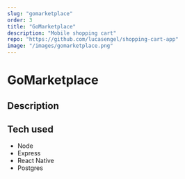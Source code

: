 ```yaml
---
slug: "gomarketplace"
order: 3
title: "GoMarketplace"
description: "Mobile shopping cart"
repo: "https://github.com/lucasengel/shopping-cart-app"
image: "/images/gomarketplace.png"
---
```


# GoMarketplace

## Description

## Tech used

- Node
- Express
- React Native
- Postgres
